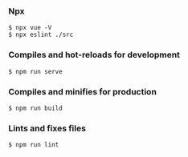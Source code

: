 ### Npx

    $ npx vue -V    
    $ npx eslint ./src

### Compiles and hot-reloads for development

    $ npm run serve

### Compiles and minifies for production

    $ npm run build

### Lints and fixes files

    $ npm run lint
